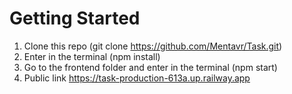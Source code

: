 # Getting Started

1. Clone this repo (git clone https://github.com/Mentavr/Task.git)
2. Enter in the terminal (npm install)
3. Go to the frontend folder and enter in the terminal (npm start)
4. Public link https://task-production-613a.up.railway.app